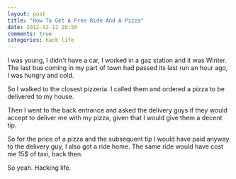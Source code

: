 ```yaml
---
layout: post
title: "How To Get A Free Ride And A Pizza"
date: 2012-12-12 20:56
comments: true
categories: hack life
---
```

I was young, I didn't have a car, I worked in a gaz station and it was
Winter.  The last bus coming in my part of town had passed its last run
an hour ago, I was hungry and cold.

So I walked to the closest pizzeria.  I called them and ordered a pizza
to be delivered to my house.  

Then I went to the back entrance and asked the delivery guys if they 
would accept to deliver me with my pizza, given that I would give them a
decent tip.

So for the price of a pizza and the subsequent tip I would have paid
anyway to the delivery guy, I also got a ride home.  The same ride would
have cost me 15$ of taxi, back then.

So yeah. Hacking life.
